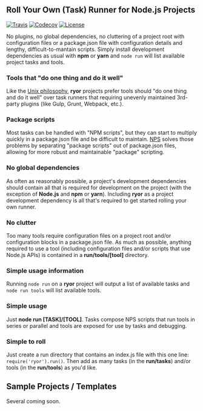 ## Roll Your Own (Task) Runner for Node.js Projects

[![Travis](https://img.shields.io/travis/movecodemove/ryor.svg)](https://travis-ci.org/movecodemove/ryor)
[![Codecov](https://img.shields.io/codecov/c/github/movecodemove/ryor.svg)](https://codecov.io/gh/movecodemove/ryor)
[![License](https://img.shields.io/github/license/movecodemove/ryor.svg)](https://github.com/movecodemove/ryor/blob/master/LICENSE)

No plugins, no global dependencies, no cluttering of a project root with configuration files or a package.json file with configuration details and lengthy, difficult-to-mantain scripts. Simply install development dependencies as usual with **npm** or **yarn** and `node run` will list available project tasks and tools.

### Tools that "do one thing and do it well"

Like the [Unix philosophy](https://en.wikipedia.org/wiki/Unix_philosophy), **ryor** projects prefer tools should "do one thing and do it well" over task runners that requiring unevenly maintained 3rd-party plugins (like Gulp, Grunt, Webpack, etc.).

### Package scripts

Most tasks can be handled with "NPM scripts", but they can start to multiply quickly in a package.json file and be difficult to maintain.  [NPS](https://www.npmjs.com/package/nps) solves those problems by separating "package scripts" out of package.json files, allowing for more robust and maintainable "package" scripting.

### No global dependencies

As often as reasonably possible, a project's development dependencies should contain all that is required for development on the project (with the exception of **Node.js** and **npm** or **yarn**).  Including **ryor** as a project development dependency is all that's required to get started rolling your own runner.

### No clutter

Too many tools require configuration files on a project root and/or configuration blocks in a package.json file.  As much as possible, anything required to use a tool (including configuration files and/or scripts that use Node.js APIs) is contained in a **run/tools/[tool]** directory.

### Simple usage information

Running `node run` on a **ryor** project will output a list of available tasks and `node run tools` will list available tools.

### Simple usage

Just **node run [TASK]/[TOOL]**.  Tasks compose NPS scripts that run tools in series or parallel and tools are exposed for use by tasks and debugging.

### Simple to roll

Just create a run directory that contains an index.js file with this one line: `require('ryor').run()`.  Then add as many tasks (in the **run/tasks**) and/or tools (in the **run/tools**) as you'd like.

## Sample Projects / Templates

Several coming soon.
